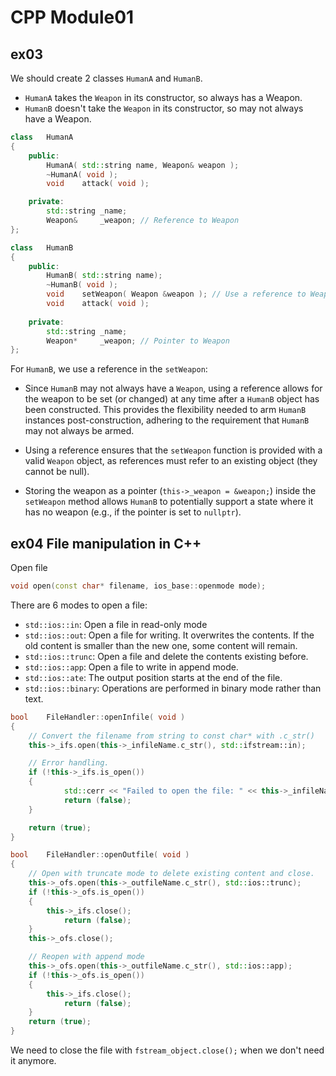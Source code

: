 # CPP Module01

## ex03
We should create 2 classes `HumanA` and `HumanB`.  

- `HumanA` takes the `Weapon` in its constructor, so always has a Weapon.
- `HumanB` doesn't take the `Weapon` in its constructor, so may not always have a Weapon.

```cpp
class	HumanA
{
	public:
		HumanA( std::string name, Weapon& weapon );
		~HumanA( void );
		void	attack( void );

	private:
		std::string	_name;
		Weapon&		_weapon; // Reference to Weapon
};
```
```cpp
class	HumanB
{
	public:
		HumanB( std::string name);
		~HumanB( void );
		void	setWeapon( Weapon &weapon ); // Use a reference to Weapon
		void	attack( void );
	
	private:
		std::string	_name;
		Weapon*		_weapon; // Pointer to Weapon
};
```
For `HumanB`, we use a reference in the `setWeapon`:
- Since `HumanB` may not always have a `Weapon`, using a reference allows for the weapon to be set (or changed) at any time after a `HumanB` object has been constructed. This provides the flexibility needed to arm `HumanB` instances post-construction, adhering to the requirement that `HumanB` may not always be armed.

- Using a reference ensures that the `setWeapon` function is provided with a valid `Weapon` object, as references must refer to an existing object (they cannot be null). 

- Storing the weapon as a pointer (`this->_weapon = &weapon;`) inside the `setWeapon` method allows `HumanB` to potentially support a state where it has no weapon (e.g., if the pointer is set to `nullptr`). 

## ex04 File manipulation in C++
Open file  
```cpp
void open(const char* filename, ios_base::openmode mode);
```
There are 6 modes to open a file:
- `std::ios::in`: Open a file in read-only mode
- `std::ios::out`: Open a file for writing. It overwrites the contents. If the old content is smaller than the new one, some content will remain.
- `std::ios::trunc`: Open a file and delete the contents existing before.
- `std::ios::app`: Open a file to write in append mode.
- `std::ios::ate`: The output position starts at the end of the file.
- `std::ios::binary`: Operations are performed in binary mode rather than text.
  

```cpp
bool	FileHandler::openInfile( void )
{
	// Convert the filename from string to const char* with .c_str()
	this->_ifs.open(this->_infileName.c_str(), std::ifstream::in);

	// Error handling.
	if (!this->_ifs.is_open())
	{
    		std::cerr << "Failed to open the file: " << this->_infileName << std::endl;
    		return (false);
	}

	return (true);
}
```
```cpp
bool	FileHandler::openOutfile( void )
{
	// Open with truncate mode to delete existing content and close.
	this->_ofs.open(this->_outfileName.c_str(), std::ios::trunc);
	if (!this->_ofs.is_open())
	{
		this->_ifs.close();
    		return (false);
	}
	this->_ofs.close();

	// Reopen with append mode
	this->_ofs.open(this->_outfileName.c_str(), std::ios::app);
	if (!this->_ofs.is_open())
	{
		this->_ifs.close();
    		return (false);
	}
	return (true);
}
```
  
We need to close the file with `fstream_object.close();` when we don't need it anymore.   

